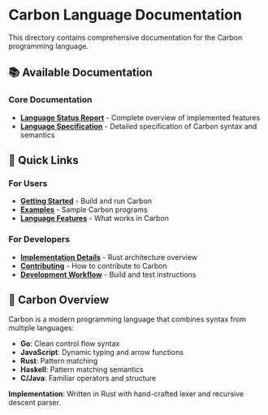 # Carbon Language Documentation

This directory contains comprehensive documentation for the Carbon programming language.

## 📚 Available Documentation

### Core Documentation
- **[Language Status Report](CARBON_STATUS_REPORT.md)** - Complete overview of implemented features
- **[Language Specification](CARBON_LANGUAGE_SPECIFICATION.md)** - Detailed specification of Carbon syntax and semantics

## 🚀 Quick Links

### For Users
- **[Getting Started](../README.md#quick-start)** - Build and run Carbon
- **[Examples](../examples/)** - Sample Carbon programs
- **[Language Features](CARBON_STATUS_REPORT.md#working-features)** - What works in Carbon

### For Developers
- **[Implementation Details](CARBON_STATUS_REPORT.md#implementation)** - Rust architecture overview
- **[Contributing](../README.md#contributing)** - How to contribute to Carbon
- **[Development Workflow](../README.md#development-workflow)** - Build and test instructions

## 🎯 Carbon Overview

Carbon is a modern programming language that combines syntax from multiple languages:
- **Go**: Clean control flow syntax
- **JavaScript**: Dynamic typing and arrow functions
- **Rust**: Pattern matching
- **Haskell**: Pattern matching semantics
- **C/Java**: Familiar operators and structure

**Implementation**: Written in Rust with hand-crafted lexer and recursive descent parser.

